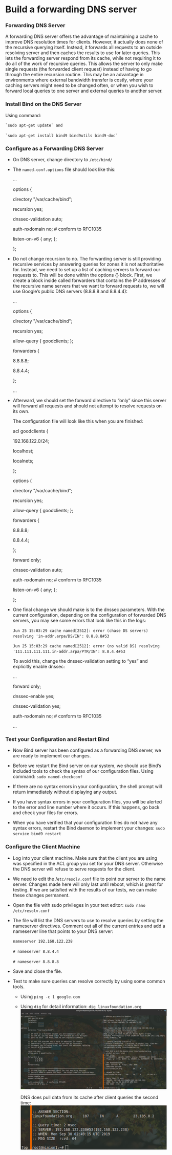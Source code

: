 # Build a forwarding DNS server

### Forwarding DNS Server

  A forwarding DNS server offers the advantage of maintaining a cache to improve DNS resolution times for clients. However, it actually does none of the recursive querying itself. Instead, it forwards all requests to an outside resolving server and then caches the results to use for later queries. This lets the forwarding server respond from its cache, while not requiring it to do all of the work of recursive queries. This allows the server to only make single requests (the forwarded client request) instead of having to go through the entire recursion routine. This may be an advantage in environments where external bandwidth transfer is costly, where your caching servers might need to be changed often, or when you wish to forward local queries to one server and external queries to another server.

### Install Bind on the DNS Server

  Using command: 
  
    `sudo apt-get update` and 
    
    `sudo apt-get install bind9 bind9utils bind9-doc`
    
### Configure as a Forwarding DNS Server

  - On DNS server, change directory to  `/etc/bind/`
  
  - The `named.conf.options` file should look like this:

    ...
    
    options {
      
       directory "/var/cache/bind";

       recursion yes;

       dnssec-validation auto;

       auth-nxdomain no;    # conform to RFC1035
              
       listen-on-v6 { any; };
       
    }; 
      
  - Do not change recursion to no. The forwarding server is still providing recursive services by answering queries for zones it is not authoritative for. Instead, we need to set up a list of caching servers to forward our requests to. This will be done within the options {} block. First, we create a block inside called forwarders that contains the IP addresses of the recursive name servers that we want to forward requests to, we will use Google’s public DNS servers (8.8.8.8 and 8.8.4.4):

    ...
    
    options {
      
       directory "/var/cache/bind";

       recursion yes;
              
       allow-query { goodclients; };

       forwarders {
       
       8.8.8.8;
           
       8.8.4.4;
       
       };
       
    ...
      
  - Afterward, we should set the forward directive to “only” since this server will forward all requests and should not attempt to resolve requests on its own.

    The configuration file will look like this when you are finished:

      acl goodclients {
      
       192.168.122.0/24;
              
       localhost;
              
       localnets;
      
      };

      options {
      
       directory "/var/cache/bind";

       recursion yes;
              
       allow-query { goodclients; };

       forwarders {
       
       8.8.8.8;
               
       8.8.4.4;
       
       };
       
       forward only;

       dnssec-validation auto;

       auth-nxdomain no;    # conform to RFC1035
              
       listen-on-v6 { any; };
       
      };
      
  - One final change we should make is to the dnssec parameters. With the current configuration, depending on the configuration of forwarded DNS servers, you may see some errors that look like this in the logs:

    `Jun 25 15:03:29 cache named[2512]: error (chase DS servers) resolving 'in-addr.arpa/DS/IN': 8.8.8.8#53`
    
    `Jun 25 15:03:29 cache named[2512]: error (no valid DS) resolving '111.111.111.111.in-addr.arpa/PTR/IN': 8.8.4.4#53`
    
    To avoid this, change the dnssec-validation setting to “yes” and explicitly enable dnssec:

      ...
      
      forward only;

      dnssec-enable yes;
      
      dnssec-validation yes;

      auth-nxdomain no;    # conform to RFC1035
      
      ...
      

### Test your Configuration and Restart Bind

   - Now Bind server has been configured as a forwarding DNS server, we are ready to implement our changes.

   - Before we restart the Bind server on our system, we should use Bind’s included tools to check the syntax of our configuration files. Using command: `sudo named-checkconf`
   
   - If there are no syntax errors in your configuration, the shell prompt will return immediately without displaying any output.

   - If you have syntax errors in your configuration files, you will be alerted to the error and line number where it occurs. If this happens, go back and check your files for errors.

   - When you have verified that your configuration files do not have any syntax errors, restart the Bind daemon to implement your changes: `sudo service bind9 restart`
   
### Configure the Client Machine

   - Log into your client machine. Make sure that the client you are using was specified in the ACL group you set for your DNS server. Otherwise the DNS server will refuse to serve requests for the client.

   - We need to edit the /`etc/resolv.conf` file to point our server to the name server. Changes made here will only last until reboot, which is great for testing. If we are satisfied with the results of our tests, we can make these changes permanent.

   - Open the file with sudo privileges in your text editor: `sudo nano /etc/resolv.conf`
   
   - The file will list the DNS servers to use to resolve queries by setting the nameserver directives. Comment out all of the current entries and add a nameserver line that points to your DNS server:

         nameserver 192.168.122.238
   
         # nameserver 8.8.4.4
   
         # nameserver 8.8.8.8
   
   - Save and close the file.

   - Test to make sure queries can resolve correctly by using some common tools.

      - Using `ping -c 1 google.com`
      - Using `dig` for detail information: `dig linuxfoundation.org`
        ![](https://github.com/bizflycloud/internship-0719/blob/master/TD_Git/PIC/23.png)  
        
        DNS does pull data from its cache after client queries the second time: 
        ![](https://github.com/bizflycloud/internship-0719/blob/master/TD_Git/PIC/24.png)  
